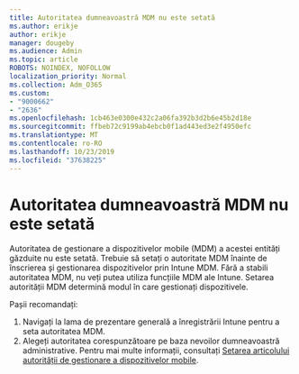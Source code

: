 ```yaml
---
title: Autoritatea dumneavoastră MDM nu este setată
ms.author: erikje
author: erikje
manager: dougeby
ms.audience: Admin
ms.topic: article
ROBOTS: NOINDEX, NOFOLLOW
localization_priority: Normal
ms.collection: Adm_O365
ms.custom:
- "9000662"
- "2636"
ms.openlocfilehash: 1cb463e0300e432c2a06fa392b3d2b6e45b2d18e
ms.sourcegitcommit: ffbeb72c9199ab4ebcb0f1ad443ed3e2f4950efc
ms.translationtype: MT
ms.contentlocale: ro-RO
ms.lasthandoff: 10/23/2019
ms.locfileid: "37638225"
---
```

# <a name="your-mdm-authority-is-not-set"></a>Autoritatea dumneavoastră MDM nu este setată

Autoritatea de gestionare a dispozitivelor mobile (MDM) a acestei entități găzduite nu este setată. Trebuie să setați o autoritate MDM înainte de înscrierea și gestionarea dispozitivelor prin Intune MDM. Fără a stabili autoritatea MDM, nu veți putea utiliza funcțiile MDM ale Intune. Setarea autorității MDM determină modul în care gestionați dispozitivele.

Pașii recomandați:
1. Navigați la lama de prezentare generală a înregistrării Intune pentru a seta autoritatea MDM.
2. Alegeți autoritatea corespunzătoare pe baza nevoilor dumneavoastră administrative. Pentru mai multe informații, consultați [Setarea articolului autorității de gestionare a dispozitivelor mobile](https://docs.microsoft.com/intune/mdm-authority-set).